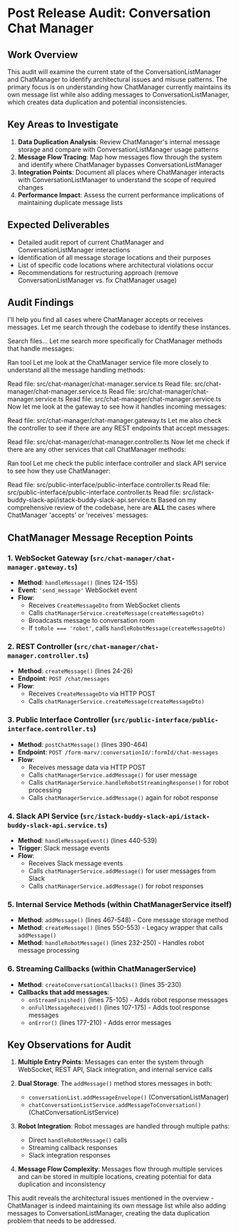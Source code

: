 # Post Release Audit: Conversation Chat Manager

## Work Overview

This audit will examine the current state of the ConversationListManager and ChatManager to identify architectural issues and misuse patterns. The primary focus is on understanding how ChatManager currently maintains its own message list while also adding messages to ConversationListManager, which creates data duplication and potential inconsistencies.

## Key Areas to Investigate

1. **Data Duplication Analysis**: Review ChatManager's internal message storage and compare with ConversationListManager usage patterns
2. **Message Flow Tracing**: Map how messages flow through the system and identify where ChatManager bypasses ConversationListManager
3. **Integration Points**: Document all places where ChatManager interacts with ConversationListManager to understand the scope of required changes
4. **Performance Impact**: Assess the current performance implications of maintaining duplicate message lists

## Expected Deliverables

- Detailed audit report of current ChatManager and ConversationListManager interactions
- Identification of all message storage locations and their purposes
- List of specific code locations where architectural violations occur
- Recommendations for restructuring approach (remove ConversationListManager vs. fix ChatManager usage)

## Audit Findings

I'll help you find all cases where ChatManager accepts or receives messages. Let me search through the codebase to identify these instances.

Search files...
Let me search more specifically for ChatManager methods that handle messages:

Ran tool
Let me look at the ChatManager service file more closely to understand all the message handling methods:

Read file: src/chat-manager/chat-manager.service.ts
Read file: src/chat-manager/chat-manager.service.ts
Read file: src/chat-manager/chat-manager.service.ts
Read file: src/chat-manager/chat-manager.service.ts
Now let me look at the gateway to see how it handles incoming messages:

Read file: src/chat-manager/chat-manager.gateway.ts
Let me also check the controller to see if there are any REST endpoints that accept messages:

Read file: src/chat-manager/chat-manager.controller.ts
Now let me check if there are any other services that call ChatManager methods:

Ran tool
Let me check the public interface controller and slack API service to see how they use ChatManager:

Read file: src/public-interface/public-interface.controller.ts
Read file: src/public-interface/public-interface.controller.ts
Read file: src/istack-buddy-slack-api/istack-buddy-slack-api.service.ts
Based on my comprehensive review of the codebase, here are **ALL** the cases where ChatManager 'accepts' or 'receives' messages:

## ChatManager Message Reception Points

### 1. **WebSocket Gateway** (`src/chat-manager/chat-manager.gateway.ts`)

- **Method**: `handleMessage()` (lines 124-155)
- **Event**: `'send_message'` WebSocket event
- **Flow**:
  - Receives `CreateMessageDto` from WebSocket clients
  - Calls `chatManagerService.createMessage(createMessageDto)`
  - Broadcasts message to conversation room
  - If `toRole === 'robot'`, calls `handleRobotMessage(createMessageDto)`

### 2. **REST Controller** (`src/chat-manager/chat-manager.controller.ts`)

- **Method**: `createMessage()` (lines 24-26)
- **Endpoint**: `POST /chat/messages`
- **Flow**:
  - Receives `CreateMessageDto` via HTTP POST
  - Calls `chatManagerService.createMessage(createMessageDto)`

### 3. **Public Interface Controller** (`src/public-interface/public-interface.controller.ts`)

- **Method**: `postChatMessage()` (lines 390-464)
- **Endpoint**: `POST /form-marv/:conversationId/:formId/chat-messages`
- **Flow**:
  - Receives message data via HTTP POST
  - Calls `chatManagerService.addMessage()` for user message
  - Calls `chatManagerService.handleRobotStreamingResponse()` for robot processing
  - Calls `chatManagerService.addMessage()` again for robot response

### 4. **Slack API Service** (`src/istack-buddy-slack-api/istack-buddy-slack-api.service.ts`)

- **Method**: `handleMessageEvent()` (lines 440-539)
- **Trigger**: Slack message events
- **Flow**:
  - Receives Slack message events
  - Calls `chatManagerService.addMessage()` for user messages from Slack
  - Calls `chatManagerService.addMessage()` for robot responses

### 5. **Internal Service Methods** (within ChatManagerService itself)

- **Method**: `addMessage()` (lines 467-548) - Core message storage method
- **Method**: `createMessage()` (lines 550-553) - Legacy wrapper that calls `addMessage()`
- **Method**: `handleRobotMessage()` (lines 232-250) - Handles robot message processing

### 6. **Streaming Callbacks** (within ChatManagerService)

- **Method**: `createConversationCallbacks()` (lines 35-230)
- **Callbacks that add messages**:
  - `onStreamFinished()` (lines 75-105) - Adds robot response messages
  - `onFullMessageReceived()` (lines 107-175) - Adds tool response messages
  - `onError()` (lines 177-210) - Adds error messages

## Key Observations for Audit

1. **Multiple Entry Points**: Messages can enter the system through WebSocket, REST API, Slack integration, and internal service calls

2. **Dual Storage**: The `addMessage()` method stores messages in both:
   - `conversationList.addMessageEnvelope()` (ConversationListManager)
   - `chatConversationListService.addMessageToConversation()` (ChatConversationListService)

3. **Robot Integration**: Robot messages are handled through multiple paths:
   - Direct `handleRobotMessage()` calls
   - Streaming callback responses
   - Slack integration responses

4. **Message Flow Complexity**: Messages flow through multiple services and can be stored in multiple locations, creating potential for data duplication and inconsistency

This audit reveals the architectural issues mentioned in the overview - ChatManager is indeed maintaining its own message list while also adding messages to ConversationListManager, creating the data duplication problem that needs to be addressed.
